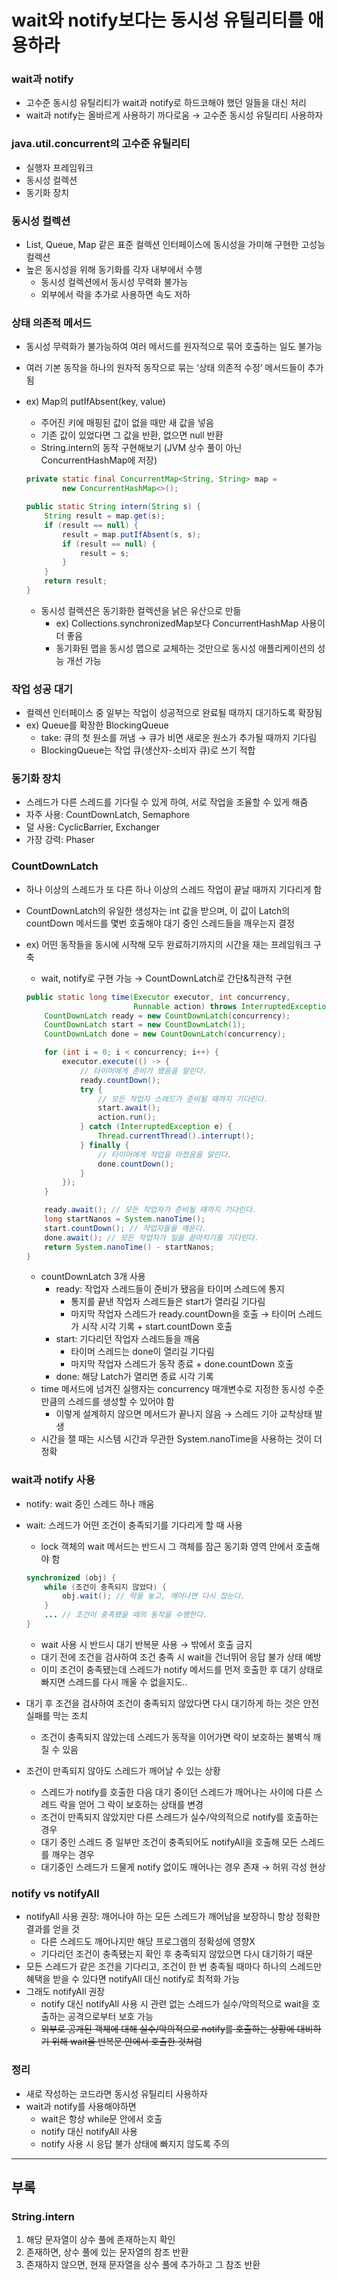 # wait와 notify보다는 동시성 유틸리티를 애용하라

### wait과 notify

- 고수준 동시성 유틸리티가 wait과 notify로 하드코해야 했던 일들을 대신 처리
- wait과 notify는 올바르게 사용하기 까다로움 → 고수준 동시성 유틸리티 사용하자

### java.util.concurrent의 고수준 유틸리티

- 실행자 프레임워크
- 동시성 컬렉션
- 동기화 장치

### 동시성 컬렉션

- List, Queue, Map 같은 표준 컬렉션 인터페이스에 동시성을 가미해 구현한 고성능 컬렉션
- 높은 동시성을 위해 동기화를 각자 내부에서 수행
    - 동시성 컬렉션에서 동시성 무력화 불가능
    - 외부에서 락을 추가로 사용하면 속도 저하

### 상태 의존적 메서드

- 동시성 무력화가 불가능하여 여러 메서드를 원자적으로 묶어 호출하는 일도 불가능
- 여러 기본 동작을 하나의 원자적 동작으로 묶는 ‘상태 의존적 수정’ 메서드들이 추가됨
- ex) Map의 putIfAbsent(key, value)
    - 주어진 키에 매핑된 값이 없을 때만 새 값을 넣음
    - 기존 값이 있었다면 그 값을 반환, 없으면 null 반환
    - String.intern의 동작 구현해보기 (JVM 상수 풀이 아닌 ConcurrentHashMap에 저장)
    
    ```java
    private static final ConcurrentMap<String, String> map = 
    		new ConcurrentHashMap<>();
    
    public static String intern(String s) {
        String result = map.get(s);
        if (result == null) {
            result = map.putIfAbsent(s, s);
            if (result == null) {
                result = s;
            }
        }
        return result;
    }
    ```
    
    - 동시성 컬렉션은 동기화한 컬렉션을 낡은 유산으로 만듦
        - ex) Collections.synchronizedMap보다 ConcurrentHashMap 사용이 더 좋음
        - 동기화된 맵을 동시성 맵으로 교체하는 것만으로 동시성 애플리케이션의 성능 개선 가능

### 작업 성공 대기

- 컬렉션 인터페이스 중 일부는 작업이 성공적으로 완료될 때까지 대기하도록 확장됨
- ex) Queue를 확장한 BlockingQueue
    - take: 큐의 첫 원소를 꺼냄 → 큐가 비면 새로운 원소가 추가될 때까지 기다림
    - BlockingQueue는 작업 큐(생산자-소비자 큐)로 쓰기 적합

### 동기화 장치

- 스레드가 다른 스레드를 기다릴 수 있게 하여, 서로 작업을 조율할 수 있게 해줌
- 자주 사용: CountDownLatch, Semaphore
- 덜 사용: CyclicBarrier, Exchanger
- 가장 강력: Phaser

### CountDownLatch

- 하나 이상의 스레드가 또 다른 하나 이상의 스레드 작업이 끝날 때까지 기다리게 함
- CountDownLatch의 유일한 생성자는 int 값을 받으며, 이 값이 Latch의 countDown 메서드를 몇번 호출해야 대기 중인 스레드들을 깨우는지 결정
- ex) 어떤 동작들을 동시에 시작해 모두 완료하기까지의 시간을 재는 프레임워크 구축
    - wait, notify로 구현 가능 → CountDownLatch로 간단&직관적 구현
    
    ```java
    public static long time(Executor executor, int concurrency,
                            Runnable action) throws InterruptedException {
        CountDownLatch ready = new CountDownLatch(concurrency);
        CountDownLatch start = new CountDownLatch(1);
        CountDownLatch done = new CountDownLatch(concurrency);
    
        for (int i = 0; i < concurrency; i++) {
            executor.execute(() -> {
                // 타이머에게 준비가 됐음을 알린다.
                ready.countDown();
                try {
                    // 모든 작업자 스레드가 준비될 때까지 기다린다.
                    start.await();
                    action.run();
                } catch (InterruptedException e) {
                    Thread.currentThread().interrupt();
                } finally {
                    // 타이머에게 작업을 마쳤음을 알린다.
                    done.countDown();
                }
            });
        }
    
        ready.await(); // 모든 작업자가 준비될 때까지 기다린다.
        long startNanos = System.nanoTime();
        start.countDown(); // 작업자들을 깨운다.
        done.await(); // 모든 작업자가 일을 끝마치기를 기다린다.
        return System.nanoTime() - startNanos;
    }
    ```
    
    - countDownLatch 3개 사용
        - ready: 작업자 스레드들이 준비가 됐음을 타이머 스레드에 통지
            - 통지를 끝낸 작업자 스레드들은 start가 열리길 기다림
            - 마지막 작업자 스레드가 ready.countDown을 호출 → 타이머 스레드가 시작 시각 기록 + start.countDown 호출
        - start: 기다리던 작업자 스레드들을 깨움
            - 타이머 스레드는 done이 열리길 기다림
            - 마지막 작업자 스레드가 동작 종료 + done.countDown 호출
        - done: 해당 Latch가 열리면 종료 시각 기록
    - time 메서드에 넘겨진 실행자는 concurrency 매개변수로 지정한 동시성 수준만큼의 스레드를 생성할 수 있어야 함
        - 이렇게 설계하지 않으면 메서드가 끝나지 않음 → 스레드 기아 교착상태 발생
    - 시간을 잴 때는 시스템 시간과 무관한 System.nanoTime을 사용하는 것이 더 정확

### wait과 notify 사용

- notify: wait 중인 스레드 하나 깨움
- wait: 스레드가 어떤 조건이 충족되기를 기다리게 할 때 사용
    - lock 객체의 wait 메서드는 반드시 그 객체를 잠근 동기화 영역 안에서 호출해야 함
    
    ```java
    synchronized (obj) {
        while (조건이 충족되지 않았다) {
            obj.wait(); // 락을 놓고, 깨어나면 다시 잡는다.
        }
        ... // 조건이 충족됐을 때의 동작을 수행한다.
    }
    ```
    
    - wait 사용 시 반드시 대기 반복문 사용 → 밖에서 호출 금지
    - 대기 전에 조건을 검사하여 조건 충족 시 wait을 건너뛰어 응답 불가 상태 예방
    - 이미 조건이 충족됐는데 스레드가 notify 메서드를 먼저 호출한 후 대기 상태로 빠지면 스레드를 다시 깨울 수 없을지도..
- 대기 후 조건을 검사하여 조건이 충족되지 않았다면 다시 대기하게 하는 것은 안전 실패를 막는 조치
    - 조건이 충족되지 않았는데 스레드가 동작을 이어가면 락이 보호하는 불벽식 깨질 수 있음
- 조건이 만족되지 않아도 스레드가 깨어날 수 있는 상황
    - 스레드가 notify를 호출한 다음 대기 중이던 스레드가 깨어나는 사이에 다른 스레드 락을 얻어 그 락이 보호하는 상태를 변경
    - 조건이 만족되지 않았지만 다른 스레드가 실수/악의적으로 notify를 호출하는 경우
    - 대기 중인 스레드 중 일부만 조건이 충족되어도 notifyAll을 호출해 모든 스레드를 깨우는 경우
    - 대기중인 스레드가 드물게 notify 없이도 깨어나는 경우 존재 → 허위 각성 현상

### notify vs notifyAll

- notifyAll 사용 권장: 깨어나야 하는 모든 스레드가 깨어남을 보장하니 항상 정확한 결과를 얻을 것
    - 다른 스레드도 깨어나지만 해당 프로그램의 정확성에 영향X
    - 기다리던 조건이 충족됐는지 확인 후 충족되지 않았으면 다시 대기하기 때문
- 모든 스레드가 같은 조건을 기다리고, 조건이 한 번 충족될 때마다 하나의 스레드만 혜택을 받을 수 있다면 notifyAll 대신 notify로 최적화 가능
- 그래도 notifyAll 권장
    - notify 대신 notifyAll 사용 시 관련 없는 스레드가 실수/악의적으로 wait을 호출하는 공격으로부터 보호 가능
    - ~~외부로 공개된 객체에 대해 실수/악의적으로 notify를 호출하는 상황에 대비하기 위해 wait울 반복문 안에서 호출한 것처럼~~

### 정리

- 새로 작성하는 코드라면 동시성 유틸리티 사용하자
- wait과 notify를 사용해야하면
    - wait은 항상 while문 안에서 호출
    - notify 대신 notifyAll 사용
    - notify 사용 시 응답 불가 상태에 빠지지 않도록 주의

---

## 부록

### String.intern

1. 해당 문자열이 상수 풀에 존재하는지 확인
2. 존재하면, 상수 풀에 있는 문자열의 참조 반환
3. 존재하지 않으면, 현재 문자열을 상수 풀에 추가하고 그 참조 반환
